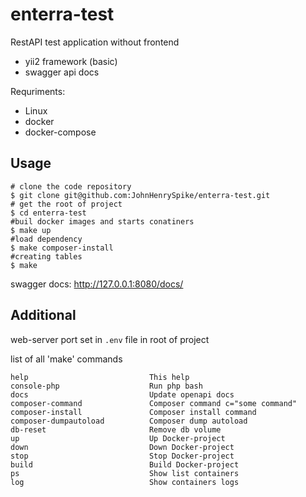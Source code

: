 enterra-test
=================

RestAPI test application without frontend

- yii2 framework (basic)
- swagger api docs

Requriments: 
 - Linux
 - docker
 - docker-compose

Usage
--------------

```Shell
# clone the code repository
$ git clone git@github.com:JohnHenrySpike/enterra-test.git
# get the root of project
$ cd enterra-test
#buil docker images and starts conatiners
$ make up      
#load dependency             
$ make composer-install
#creating tables     
$ make          
```

swagger docs: http://127.0.0.1:8080/docs/


Additional
-----------

web-server port set in ```.env``` file in root of project

list of all 'make' commands

```Shell
help                           This help
console-php                    Run php bash
docs                           Update openapi docs
composer-command               Composer command c="some command"
composer-install               Composer install command
composer-dumpautoload          Composer dump autoload
db-reset                       Remove db volume
up                             Up Docker-project
down                           Down Docker-project
stop                           Stop Docker-project
build                          Build Docker-project
ps                             Show list containers
log                            Show containers logs
```
